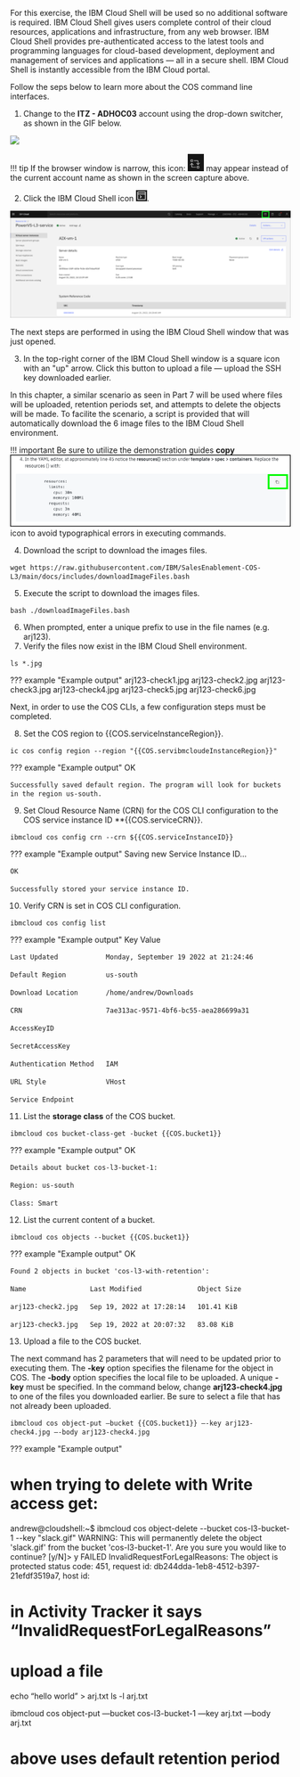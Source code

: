 For this exercise, the IBM Cloud Shell will be used so no additional software is required. IBM Cloud Shell gives users complete control of their cloud resources, applications and infrastructure, from any web browser. IBM Cloud Shell provides pre-authenticated access to the latest tools and programming languages for cloud-based development, deployment and management of services and applications — all in a secure shell. IBM Cloud Shell is instantly accessible from the IBM Cloud portal.

Follow the seps below to learn more about the COS command line interfaces.

1. Change to the **ITZ - ADHOC03** account using the drop-down switcher, as shown in the GIF below.

![](_attachments/SwitchAccounts-final.gif)

!!! tip
    If the browser window is narrow, this icon: ![](_attachments/SwitchAccountsIcon.png) may appear instead of the current account name as shown in the screen capture above.

2. Click the IBM Cloud Shell icon ![](_attachments/CloudShellIcon.png).

![](_attachments/StartCloudShell.png)

The next steps are performed in using the IBM Cloud Shell window that was just opened.

3. In the top-right corner of the IBM Cloud Shell window is a square icon with an "up" arrow. Click this button to upload a file — upload the SSH key downloaded earlier.

In this chapter, a similar scenario as seen in Part 7 will be used where files will be uploaded, retention periods set, and attempts to delete the objects will be made. To facilite the scenario, a script is provided that will automatically download the 6 image files to the IBM Cloud Shell environment.

!!! important
    Be sure to utilize the demonstration guides **copy** ![](_attachments/Usage-Clipboard.png) icon to avoid typographical errors in executing commands.

4. Download the script to download the images files.

```
wget https://raw.githubusercontent.com/IBM/SalesEnablement-COS-L3/main/docs/includes/downloadImageFiles.bash
```

5. Execute the script to download the images files.

```
bash ./downloadImageFiles.bash
```

6. When prompted, enter a unique prefix to use in the file names (e.g. arj123).
7. Verify the files now exist in the IBM Cloud Shell environment.

```
ls *.jpg
```

??? example "Example output"
    arj123-check1.jpg  arj123-check2.jpg  arj123-check3.jpg  arj123-check4.jpg  arj123-check5.jpg  arj123-check6.jpg

Next, in order to use the COS CLIs, a few configuration steps must be completed.

8. Set the COS region to {{COS.serviceInstanceRegion}}.

```
ic cos config region --region "{{COS.servibmcloudeInstanceRegion}}"
```

??? example "Example output"
    OK

    Successfully saved default region. The program will look for buckets in the region us-south.


<!-- 10. Retrive the Cloud Resource Name (CRN) for the COS servibmcloude instance {{COS.serviceInstanceName}}.

```
ibmcloud resource service-instance {{COS.serviceInstanceID}}}} --id
```

??? example "Example output"
    Retrieving servibmcloude instance 7ae313ac-9571-4bf6-bc55-aea286699a31 in all resource groups under account ITZ - ADHOC03 as andrew@jones-tx.com...
    crn:v1:bluemix:public:kms:us-south:a/934360f4a07b734c569d05a94f71816e:7ae313ac-9571-4bf6-bc55-aea286699a31:: 7ae313ac-9571-4bf6-bc55-aea286699a31 -->

9. Set Cloud Resource Name (CRN) for the COS CLI configuration to the COS service instance ID **{{COS.serviceCRN}}.

```
ibmcloud cos config crn --crn ${{COS.serviceInstanceID}}
```

??? example "Example output"
    Saving new Service Instance ID...

    OK

    Successfully stored your service instance ID.

10. Verify CRN is set in COS CLI configuration.

```
ibmcloud cos config list
```

??? example "Example output"
    Key                     Value

    Last Updated            Monday, September 19 2022 at 21:24:46

    Default Region          us-south

    Download Location       /home/andrew/Downloads

    CRN                     7ae313ac-9571-4bf6-bc55-aea286699a31

    AccessKeyID

    SecretAccessKey

    Authentication Method   IAM

    URL Style               VHost

    Service Endpoint

11. List the **storage class** of the COS bucket.

```
ibmcloud cos bucket-class-get -bucket {{COS.bucket1}}
```

??? example "Example output"
    OK

    Details about bucket cos-l3-bucket-1:

    Region: us-south

    Class: Smart

12. List the current content of a bucket.

```
ibmcloud cos objects --bucket {{COS.bucket1}}
```

??? example "Example output"
    OK

    Found 2 objects in bucket 'cos-l3-with-retention':

    Name                Last Modified              Object Size

    arj123-check2.jpg   Sep 19, 2022 at 17:28:14   101.41 KiB

    arj123-check3.jpg   Sep 19, 2022 at 20:07:32   83.08 KiB

13. Upload a file to the COS bucket.

The next command has 2 parameters that will need to be updated prior to executing them. The **-key** option specifies the filename for the object in COS.  The **-body** option specifies the local file to be uploaded.  A unique **-key** must be specified. In the command below, change **arj123-check4.jpg** to one of the files you downloaded earlier. Be sure to select a file that has not already been uploaded.

```
ibmcloud cos object-put —bucket {{COS.bucket1}} —-key arj123-check4.jpg —-body arj123-check4.jpg
```

??? example "Example output"





# when trying to delete with Write access get:

andrew@cloudshell:~$ ibmcloud cos object-delete --bucket cos-l3-bucket-1 --key "slack.gif"
WARNING: This will permanently delete the object 'slack.gif' from the bucket 'cos-l3-bucket-1'.
Are you sure you would like to continue? [y/N]> y
FAILED
InvalidRequestForLegalReasons: The object is protected
        status code: 451, request id: db244dda-1eb8-4512-b397-21efdf3519a7, host id:


# in Activity Tracker it says “InvalidRequestForLegalReasons”







# upload a file
echo “hello world” > arj.txt
ls -l arj.txt

ibmcloud cos object-put —bucket cos-l3-bucket-1 —key arj.txt —body arj.txt

# above uses default retention period
